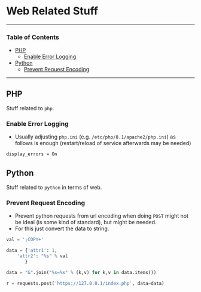 # Web Related Stuff

---

### Table of Contents
- [PHP](#php)
  * [Enable Error Logging](#enable-error-logging)
- [Python](#python)
  * [Prevent Request Encoding](#prevent-request-encoding)

---

## PHP
Stuff related to `php`.

### Enable Error Logging
- Usually adjusting `php.ini` (e.g. `/etc/php/8.1/apache2/php.ini`) as follows is enough (restart/reload of service afterwards may be needed)

```bash
display_errors = On
```

## Python
Stuff related to `python` in terms of web.

### Prevent Request Encoding
- Prevent python requests from url encoding when doing `POST` might not be ideal (is some kind of standard), but might be needed.
- For this just convert the data to string.

```python
val = ';COPY+'

data = {'attr1': 1,
	'attr2': "%s" % val
       }

data = "&".join("%s=%s" % (k,v) for k,v in data.items())

r = requests.post('https://127.0.0.1/index.php', data=data)
```

